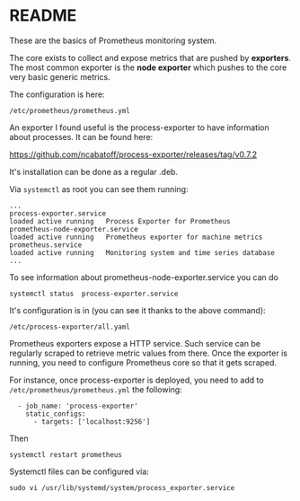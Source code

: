 # README

These are the basics of Prometheus monitoring system. 

The core exists to collect and expose metrics that are pushed by **exporters**. 
The most common exporter is the **node exporter** which pushes to the core very basic generic metrics.

The configuration is here: 
```
/etc/prometheus/prometheus.yml
```

An exporter I found useful is the process-exporter to have information about processes. It can be found here: 

https://github.com/ncabatoff/process-exporter/releases/tag/v0.7.2

It's installation can be done as a regular .deb.

Via `systemctl` as root you can see them running:

```
...
process-exporter.service                                                                    loaded active running   Process Exporter for Prometheus
prometheus-node-exporter.service                                                            loaded active running   Prometheus exporter for machine metrics
prometheus.service                                                                          loaded active running   Monitoring system and time series database
...
```

To see information about prometheus-node-exporter.service you can do
```
systemctl status  process-exporter.service
```

It's configuration is in (you can see it thanks to the above command): 
```
/etc/process-exporter/all.yaml
```

Prometheus exporters expose a HTTP service. Such service can be regularly scraped to retrieve metric values from there. Once the exporter
is running, you need to configure Prometheus core so that it gets scraped.

For instance, once process-exporter is deployed, you need to add to `/etc/prometheus/prometheus.yml` the following:
```
  - job_name: 'process-exporter'
    static_configs:
      - targets: ['localhost:9256']

```

Then
```
systemctl restart prometheus
```

Systemctl files can be configured via: 

```
sudo vi /usr/lib/systemd/system/process_exporter.service
```
